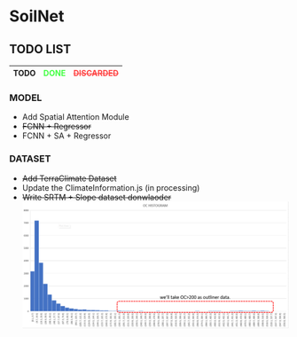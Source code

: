 # SoilNet


## TODO LIST

| TODO | <span style="color:#44ff44">DONE</span> | <span style="color:#ff4444; text-decoration:line-through">DISCARDED</span> |
| -------- | -------- | -------- |




### MODEL
- Add Spatial Attention Module
- ~~FCNN + Regressor~~
- FCNN + SA + Regressor

### DATASET
- ~~Add TerraClimate Dataset~~
- Update the ClimateInformation.js (in processing)
- ~~Write SRTM + Slope dataset donwlaoder~~
![oc](https://github.com/moienr/SoilNet/blob/da789f2bf2f2df5dacca6b44ea2be63ed516e54f/dataset/oc_histogram.png)
